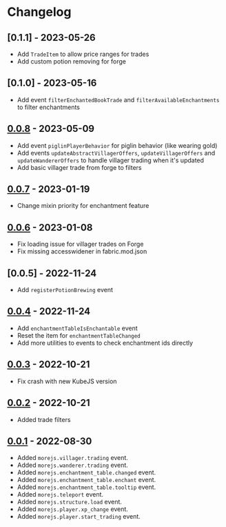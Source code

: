 # Changelog

## [0.1.1] - 2023-05-26
- Add `TradeItem` to allow price ranges for trades
- Add custom potion removing for forge

## [0.1.0] - 2023-05-16
- Add event `filterEnchantedBookTrade` and `filterAvailableEnchantments` to filter enchantments

## [0.0.8] - 2023-05-09
- Add event `piglinPlayerBehavior` for piglin behavior (like wearing gold)
- Add events `updateAbstractVillagerOffers`, `updateVillagerOffers` and `updateWandererOffers` to handle villager trading when it's updated
- Add basic villager trade from forge to filters

## [0.0.7] - 2023-01-19
- Change mixin priority for enchantment feature

## [0.0.6] - 2023-01-08
- Fix loading issue for villager trades on Forge
- Fix missing accesswidener in fabric.mod.json

## [0.0.5] - 2022-11-24
- Add `registerPotionBrewing` event

## [0.0.4] - 2022-11-24
- Add `enchantmentTableIsEnchantable` event
- Reset the item for `enchantmentTableChanged`
- Add more utilities to events to check enchantment ids directly

## [0.0.3] - 2022-10-21
- Fix crash with new KubeJS version

## [0.0.2] - 2022-10-21
- Added trade filters

## [0.0.1] - 2022-08-30
- Added `morejs.villager.trading` event.
- Added `morejs.wanderer.trading` event.
- Added `morejs.enchantment_table.changed` event.
- Added `morejs.enchantment_table.enchant` event.
- Added `morejs.enchantment_table.tooltip` event.
- Added `morejs.teleport` event.
- Added `morejs.structure.load` event.
- Added `morejs.player.xp_change` event.
- Added `morejs.player.start_trading` event.

<!-- Versions -->
[0.0.8]: https://github.com/AlmostReliable/morejs/releases/tag/v1.19-0.0.8-beta
[0.0.7]: https://github.com/AlmostReliable/morejs/releases/tag/v1.19-0.0.7-beta
[0.0.6]: https://github.com/AlmostReliable/morejs/releases/tag/v1.19-0.0.6-beta
[0.0.4]: https://github.com/AlmostReliable/morejs/releases/tag/v1.19-0.0.4-beta
[0.0.3]: https://github.com/AlmostReliable/morejs/releases/tag/v1.19-0.0.3-beta
[0.0.2]: https://github.com/AlmostReliable/morejs/releases/tag/v1.19-0.0.2-beta
[0.0.1]: https://github.com/AlmostReliable/morejs/releases/tag/v1.19-0.0.1-beta
